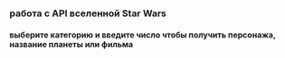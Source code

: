 ### работа с API вселенной Star Wars 
#### выберите категорию и введите число чтобы получить персонажа, название планеты или фильма
